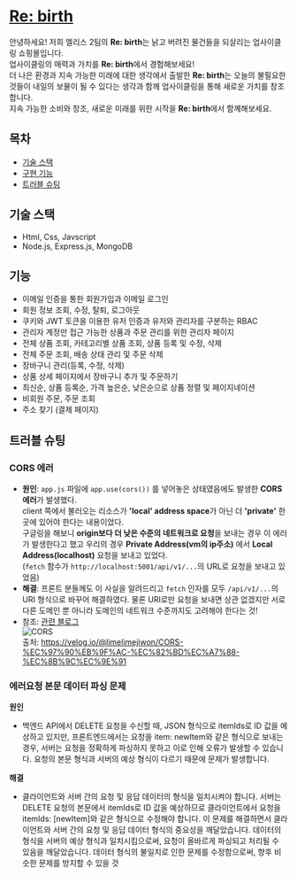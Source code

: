 # [Re: birth](http://kdt-sw-6-team02.elicecoding.com/)

안녕하세요! 저희 엘리스 2팀의 **Re: birth**는 낡고 버려진 물건들을 되살리는 업사이클링 쇼핑몰입니다.  
업사이클링의 매력과 가치를 **Re: birth**에서 경험해보세요!  
더 나은 환경과 지속 가능한 미래에 대한 생각에서 출발한 **Re: birth**는 오늘의 불필요한 것들이 내일의 보물이 될 수 있다는 생각과 함께 업사이클링을 통해 새로운 가치를 창조합니다.  
지속 가능한 소비와 창조, 새로운 미래를 위한 시작을 **Re: birth**에서 함꼐해보세요.

## 목차

- [기술 스택](#기술-스택)
- [구현 기능](#기능)
- [트러블 슈팅](#트러블-슈팅)

## 기술 스택

- Html, Css, Javscript
- Node.js, Express.js, MongoDB

## 기능

- 이메일 인증을 통한 회원가입과 이메일 로그인
- 회원 정보 조회, 수정, 탈퇴, 로그아웃
- 쿠키와 JWT 토큰을 이용한 유저 인증과 유저와 관리자를 구분하는 RBAC
- 관리자 계정만 접근 가능한 상품과 주문 관리를 위한 관리자 페이지
- 전체 상품 조회, 카테고리별 상품 조회, 상품 등록 및 수정, 삭제
- 전체 주문 조회, 배송 상태 관리 및 주문 삭제
- 장바구니 관리(등록, 수정, 삭제)
- 상품 상세 페이지에서 장바구니 추가 및 주문하기
- 최신순, 상품 등록순, 가격 높은순, 낮은순으로 상품 정렬 및 페이지네이션
- 비회원 주문, 주문 조회
- 주소 찾기 (결제 페이지)

## 트러블 슈팅

### **CORS** 에러

- **원인**: `app.js` 파일에 `app.use(cors())` 를 넣어놓은 상태였음에도 발생한 **CORS 에러**가 발생했다.  
  client 쪽에서 불러오는 리소스가 **'local' address space**가 아닌 더 **'private'** 한 곳에 있어야 한다는 내용이었다.  
  구글링을 해보니 **origin보다 더 낮은 수준의 네트워크로 요청**을 보내는 경우 이 에러가 발생한다고 했고 우리의 경우 **Private Address(vm의 ip주소)** 에서 **Local Address(localhost)** 요청을 보내고 있었다.  
   (`fetch` 함수가 `http://localhost:5001/api/v1/...`의 URL로 요청을 보내고 있었음)
- **해결**: 프론트 분들께도 이 사실을 알려드리고 `fetch` 인자를 모두 `/api/v1/...`의 URI 형식으로 바꾸어 해결하였다. 물론 URI로만 요청을 보내면 상관 없겠지만 서로 다른 도메인 뿐 아니라 도메인의 네트워크 수준까지도 고려해야 한다는 것!
- 참조: [관련 블로그](https://velog.io/@tjdals9638/The-request-client-is-not-a-secure-context-and-the-resource-is-in-more-private-address-space)  
  ![CORS](https://velog.velcdn.com/images/limelimejiwon/post/4d4888e7-63d3-4a5b-9ccb-46a560be9fad/image.png)  
  출처: https://velog.io/@limelimejiwon/CORS-%EC%97%90%EB%9F%AC-%EC%82%BD%EC%A7%88-%EC%8B%9C%EC%9E%91

### **에러요청 본문 데이터 파싱 문제**

**원인**
- 백엔드 API에서 DELETE 요청을 수신할 때, JSON 형식으로 itemIds로 ID 값을 예상하고 있지만, 프론트엔드에서는 요청을 item: newItem와 같은 형식으로 보내는 경우, 서버는 요청을 정확하게 파싱하지 못하고 이로 인해 오류가 발생할 수 있습니다. 요청의 본문 형식과 서버의 예상 형식이 다르기 때문에 문제가 발생합니다.

**해결** 
- 클라이언트와 서버 간의 요청 및 응답 데이터의 형식을 일치시켜야 합니다. 서버는 DELETE 요청의 본문에서 itemIds로 ID 값을 예상하므로 클라이언트에서 요청을 itemIds: [newItem]와 같은 형식으로 수정해야 합니다. 이 문제를 해결하면서 클라이언트와 서버 간의 요청 및 응답 데이터 형식의 중요성을 깨달았습니다. 데이터의 형식을 서버의 예상 형식과 일치시킴으로써, 요청이 올바르게 파싱되고 처리될 수 있음을 깨달았습니다. 데이터 형식의 불일치로 인한 문제를 수정함으로써, 향후 비슷한 문제를 방지할 수 있을 것
